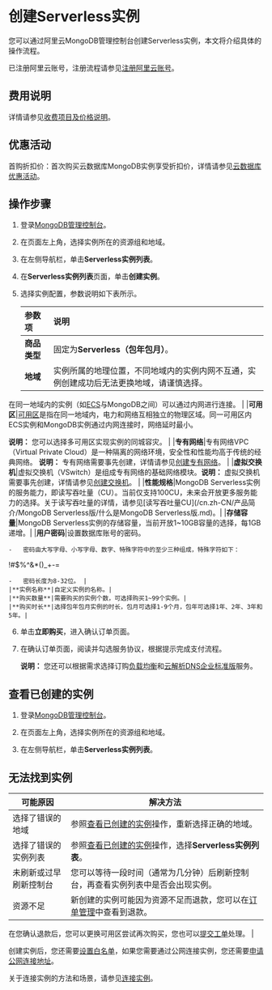 # 创建Serverless实例

您可以通过阿里云MongoDB管理控制台创建Serverless实例，本文将介绍具体的操作流程。

已注册阿里云账号，注册流程请参见[注册阿里云账号](https://help.aliyun.com/knowledge_detail/37195.html)。

## 费用说明

详情请参见[收费项目及价格说明](/cn.zh-CN/产品定价/收费项目及价格说明.md)。

## 优惠活动

首购折扣价：首次购买云数据库MongoDB实例享受折扣价，详情请参见[云数据库优惠活动](https://promotion.aliyun.com/ntms/act/apsaradbfirstbuy.html)。

## 操作步骤

1.  登录[MongoDB管理控制台](https://mongodb.console.aliyun.com/)。

2.  在页面左上角，选择实例所在的资源组和地域。

3.  在左侧导航栏，单击**Serverless实例列表**。

4.  在**Serverless实例列表**页面，单击**创建实例**。

5.  选择实例配置，参数说明如下表所示。

    |参数项|说明|
    |:--|:-|
    |**商品类型**|固定为**Serverless（包年包月）**。|
    |**地域**|实例所属的地理位置，不同地域内的实例内网不互通，实例创建成功后无法更换地域，请谨慎选择。

在同一地域内的实例（如[ECS](~~25367~~)与MongoDB之间）可以通过内网进行连接。 |
    |**可用区**|[可用区](~~40654~~)是指在同一地域内，电力和网络互相独立的物理区域。同一可用区内ECS实例和MongoDB实例通过内网连接时，网络延时最小。

**说明：** 您可以选择多可用区实现实例的同城容灾。 |
    |**专有网络**|专有网络VPC（Virtual Private Cloud）是一种隔离的网络环境，安全性和性能均高于传统的经典网络。 **说明：** 专有网络需要事先创建，详情请参见[创建专有网络](/cn.zh-CN/专有网络和交换机/管理专有网络/创建专有网络.md)。 |
    |**虚拟交换机**|虚拟交换机（VSwitch）是组成专有网络的基础网络模块。**说明：** 虚拟交换机需要事先创建，详情请参见[创建交换机](/cn.zh-CN/专有网络和交换机/管理交换机/创建交换机.md)。 |
    |**性能规格**|MongoDB Serverless实例的服务能力，即读写吞吐量（CU）。当前仅支持100CU，未来会开放更多服务能力的选择。关于读写吞吐量的详情，请参见[读写吞吐量CU](/cn.zh-CN/产品简介/MongoDB Serverless版/什么是MongoDB Serverless版.md)。|
    |**存储容量**|MongoDB Serverless实例的存储容量，当前开放1~10GB容量的选择，每1GB递增。|
    |**用户密码**|设置数据库账号的密码。

    -   密码由大写字母、小写字母、数字、特殊字符中的至少三种组成，特殊字符如下：

!\#$%^&\*\(\)\_+-=

    -   密码长度为8-32位。 |
    |**实例名称**|自定义实例的名称。|
    |**购买数量**|需要购买的实例个数，可选择购买1~99个实例。|
    |**购买时长**|选择包年包月实例的时长，包月可选择1-9个月，包年可选择1年、2年、3年和5年。|

6.  单击**立即购买**，进入确认订单页面。

7.  在确认订单页面，阅读并勾选服务协议，根据提示完成支付流程。

    **说明：** 您还可以根据需求选择订购[负载均衡](https://www.aliyun.com/product/slb)和[云解析DNS企业标准版](https://www.aliyun.com/product/pvtz)服务。


## 查看已创建的实例

1.  登录[MongoDB管理控制台](https://mongodb.console.aliyun.com/)。

2.  在页面左上角，选择实例所在的资源组和地域。

3.  在左侧导航栏，单击**Serverless实例列表**。


## 无法找到实例

|可能原因|解决方法|
|----|----|
|选择了错误的地域|参照[查看已创建的实例](#section_wxx_ka2_pu1)操作，重新选择正确的地域。|
|选择了错误的实例列表|参照[查看已创建的实例](#section_wxx_ka2_pu1)操作，选择**Serverless实例列表**。|
|未刷新或过早刷新控制台|您可以等待一段时间（通常为几分钟）后刷新控制台，再查看实例列表中是否会出现实例。|
|资源不足|新创建的实例可能因为资源不足而退款，您可以在[订单管理](https://expense.console.aliyun.com/#/order/list/)中查看到退款。

在您确认退款后，您可以更换可用区尝试再次购买，您也可以[提交工单](https://selfservice.console.aliyun.com/ticket/createIndex)处理。 |

创建实例后，您还需要[设置白名单](/cn.zh-CN/副本集快速入门/设置白名单.md)，如果您需要通过公网连接实例，您还需要[申请公网连接地址](/cn.zh-CN/副本集快速入门/申请公网连接地址.md)。

关于连接实例的方法和场景，请参见[连接实例](/cn.zh-CN/用户指南/连接实例/连接实例.md)。

